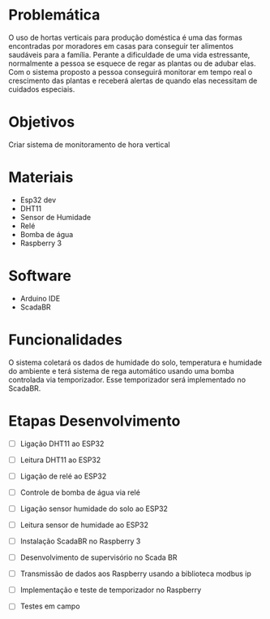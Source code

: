 # Problemática

O uso de hortas verticais para produção doméstica é uma das formas encontradas por moradores em casas para conseguir ter alimentos saudáveis para a família. Perante a dificuldade de uma vida estressante, normalmente a pessoa se esquece de regar as plantas ou de adubar elas. Com o sistema proposto a pessoa conseguirá monitorar em tempo real o crescimento das plantas e receberá alertas de quando elas necessitam de cuidados especiais.

# Objetivos

Criar sistema de monitoramento de hora vertical

# Materiais

* Esp32 dev
* DHT11
* Sensor de Humidade
* Relé
* Bomba de água
* Raspberry 3

# Software

* Arduino IDE
* ScadaBR

# Funcionalidades

O sistema coletará os dados de humidade do solo, temperatura e humidade do ambiente e terá sistema de rega automático usando uma bomba controlada via temporizador. Esse temporizador será implementado no ScadaBR. 


# Etapas Desenvolvimento

- [ ] Ligação DHT11 ao ESP32
- [ ] Leitura DHT11 ao ESP32
- [ ] Ligação de relé ao ESP32
- [ ] Controle de bomba de água via relé
- [ ] Ligação sensor humidade do solo ao ESP32
- [ ] Leitura sensor de humidade ao ESP32
- [ ] Instalação ScadaBR no Raspberry 3
- [ ] Desenvolvimento de supervisório no Scada BR
- [ ] Transmissão de dados aos Raspberry usando a biblioteca modbus ip
- [ ] Implementação e teste de temporizador no Raspberry
- [ ] Testes em campo







